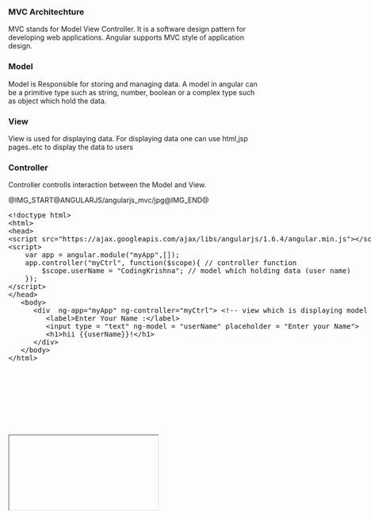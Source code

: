 
<h3>MVC Architechture</h3>
<p>MVC stands for Model View Controller. It is a software design pattern for developing web applications. Angular supports MVC style of application design. </p>

<h3> Model</h3>
<p>Model is Responsible for storing and managing data. A model in angular can be a primitive type such as string, number, boolean or a complex type such as object which hold the data.</p>

<h3>View</h3>
<p>View is used for displaying data. For displaying data one can use html,jsp pages..etc to display the data to users</p>

<h3>Controller</h3>
<p>Controller controlls interaction between the Model and View. </p>

@IMG_START@ANGULARJS/angularjs_mvc/jpg@IMG_END@

<section>  
<div ui-ace ="{useWrapMode: 'true', showGutter : 'true', theme:'monokai', mode: 'html', previewId:'preview',
	onLoad: htmlcssjsContentOnLoaded,
	rendererOptions: { fontSize: 16 },
	advanced: { highlightActiveLine: true}
}" style="min-height:450px;"><xmp><!doctype html>
<html>
<head>
<script src="https://ajax.googleapis.com/ajax/libs/angularjs/1.6.4/angular.min.js"></script>
<script> 
	var app = angular.module("myApp",[]);
	app.controller("myCtrl", function($scope){ // controller function
		$scope.userName = "CodingKrishna"; // model which holding data (user name)
	});
</script>
</head>
   <body> 
      <div  ng-app="myApp" ng-controller="myCtrl"> <!-- view which is displaying model data -->
         <label>Enter Your Name :</label>
         <input type = "text" ng-model = "userName" placeholder = "Enter your Name"> 
         <h1>hii {{userName}}!</h1>
      </div>
   </body>
</html></xmp>
</div>
<div>
	<iframe id="preview"></iframe>
</div>
</section>

